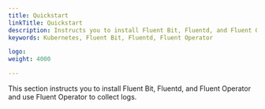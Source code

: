 ```yaml
---
title: Quickstart
linkTitle: Quickstart
description: Instructs you to install Fluent Bit, Fluentd, and Fluent Operator.
keywords: Kubernetes, Fluent Bit, Fluentd, Fluent Operator

logo: 
weight: 4000

---
```


This section instructs you to install Fluent Bit, Fluentd, and Fluent Operator and use Fluent Operator to collect logs.
